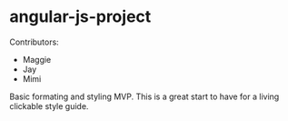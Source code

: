 angular-js-project
==================

Contributors:
* Maggie
* Jay
* Mimi

Basic formating and styling MVP. This is a great start to have for a living clickable style guide.
